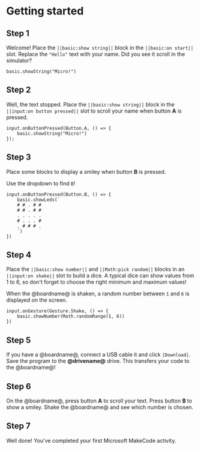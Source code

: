# Getting started

## Step 1

Welcome! Place the ``||basic:show string||`` block in the ``||basic:on start||`` slot. Replace the ``"Hello"`` text with your name. Did you see it scroll in the simulator?

```blocks
basic.showString("Micro!")
```

## Step 2

Well, the text stopped. Place the ``||basic:show string||`` block in the ``||input:on button pressed||`` slot to scroll your name when button **A** is pressed.

```blocks
input.onButtonPressed(Button.A, () => {
    basic.showString("Micro!")
});
```

## Step 3

Place some blocks to display a smiley when button **B** is pressed.

Use the dropdown to find ``B``!

```blocks
input.onButtonPressed(Button.B, () => {
    basic.showLeds(`
    # # . # #
    # # . # #
    . . . . .
    # . . . #
    . # # # .
    `)
})
```

## Step 4

Place the ``||basic:show number||`` and ``||Math:pick random||`` blocks in an ``||input:on shake||`` slot to build a dice. A typical dice can show values from 1 to 6, so don't forget to choose the right minimum and maximum values!

When the @boardname@ is shaken, a random number between ``1`` and ``6`` is displayed on the screen.

```blocks
input.onGesture(Gesture.Shake, () => {
    basic.showNumber(Math.randomRange(1, 6))
})
```

## Step 5

If you have a @boardname@, connect a USB cable it and click ``|Download|``. Save the program to the **@drivename@** drive. This transfers your code to the @boardname@!

## Step 6

On the @boardname@, press button **A** to scroll your text. Press button **B** to show a smiley. Shake the @boardname@ and see which number is chosen.

## Step 7

Well done! You've completed your first Microsoft MakeCode activity.
